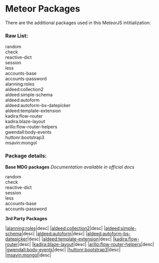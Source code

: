 # Meteor Packages

There are the additional packages used in this MeteorJS intitialization:

### Raw List:

random  
check  
reactive-dict  
session  
less  
accounts-base  
accounts-password  
alanning:roles  
aldeed:collection2  
aldeed:simple-schema  
aldeed:autoform  
aldeed:autoform-bs-datepicker  
aldeed:template-extension  
kadira:flow-router  
kadira:blaze-layout  
arillo:flow-router-helpers  
gwendall:body-events  
huttonr:bootstrap3  
msavin:mongol  

### Package details:

**Base MDG packages**
_Documentation available in official docs_

random  
check  
reactive-dict  
session  
less  
accounts-base  
accounts-password  

**3rd Party Packages**

|[alanning:roles](https://atmospherejs.com/alanning/roles)|desc|
|[aldeed:collection2](https://atmospherejs.com/aldeed/collection2)|desc|
|[aldeed:simple-schema](https://atmospherejs.com/aldeed/simple-schema)|desc|
|[aldeed:autoform](https://atmospherejs.com/aldeed/autoform)|desc|
|[aldeed:autoform-bs-datepicker](https://atmospherejs.com/aldeed/autoform-bs-datepicker)|desc|
|[aldeed:template-extension](https://atmospherejs.com/aldeed/template-extension)|desc|
|[kadira:flow-router](https://atmospherejs.com/kadira/flow-router)|desc|
|[kadira:blaze-layout](https://atmospherejs.com/kadira/blaze-layout)|desc|
|[arillo:flow-router-helpers](https://atmospherejs.com/arillo/flow-router-helpers)|desc|
|[gwendall:body-events](https://atmospherejs.com/gwendall/body-events)|desc|
|[huttonr:bootstrap3](https://atmospherejs.com/huttonr/bootstrap3)|desc|
|[msavin:mongol](https://atmospherejs.com/msavin/mongol)|desc|

